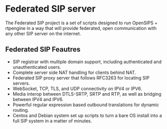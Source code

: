 Federated SIP server
====================

The Federated SIP project is a set of scripts designed to run OpenSIPS + rtpengine in a way that will provide federated, open communication with any other SIP server on the internet.

Federated SIP Feautres
----------------------

- SIP registrar with multiple domain support, including authenticated and unauthenticated users.
- Complete server side NAT handling for clients behind NAT.
- Federated SIP proxy server that follows RFC3263 for locating SIP servers.
- WebSocket, TCP, TLS, and UDP connectivity on IPV4 or IPV6.
- Media interop between DTLS-SRTP, SRTP and RTP, as well as bridging between IPV4 and IPV6.
- Powerful regular expression based outbound translations for dynamic routing.
- Centos and Debian system set up scripts to turn a bare OS install into a full SIP system in a matter of minutes.

